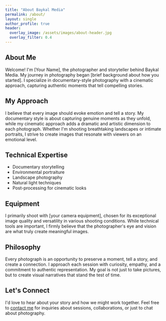```yaml
---
title: "About Baykal Media"
permalink: /about/
layout: single
author_profile: true
header:
  overlay_image: /assets/images/about-header.jpg
  overlay_filter: 0.4
---
```


## About Me

Welcome! I'm [Your Name], the photographer and storyteller behind Baykal Media. My journey in photography began [brief background about how you started]. I specialize in documentary-style photography with a cinematic approach, capturing authentic moments that tell compelling stories.

## My Approach

I believe that every image should evoke emotion and tell a story. My documentary style is about capturing genuine moments as they unfold, while my cinematic approach adds a dramatic and artistic dimension to each photograph. Whether I'm shooting breathtaking landscapes or intimate portraits, I strive to create images that resonate with viewers on an emotional level.

## Technical Expertise

- Documentary storytelling
- Environmental portraiture
- Landscape photography
- Natural light techniques
- Post-processing for cinematic looks

## Equipment

I primarily shoot with [your camera equipment], chosen for its exceptional image quality and versatility in various shooting conditions. While technical tools are important, I firmly believe that the photographer's eye and vision are what truly create meaningful images.

## Philosophy

Every photograph is an opportunity to preserve a moment, tell a story, and create a connection. I approach each session with curiosity, empathy, and a commitment to authentic representation. My goal is not just to take pictures, but to create visual narratives that stand the test of time.

## Let's Connect

I'd love to hear about your story and how we might work together. Feel free to [contact me](/contact/) for inquiries about sessions, collaborations, or just to chat about photography.